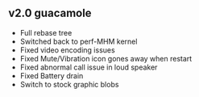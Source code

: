 ## v2.0 guacamole 

- Full rebase tree
- Switched back to perf-MHM kernel
- Fixed video encoding issues
- Fixed Mute/Vibration icon gones away when restart
- Fixed abnormal call issue in loud speaker
- Fixed Battery drain 
- Switch to stock graphic blobs
